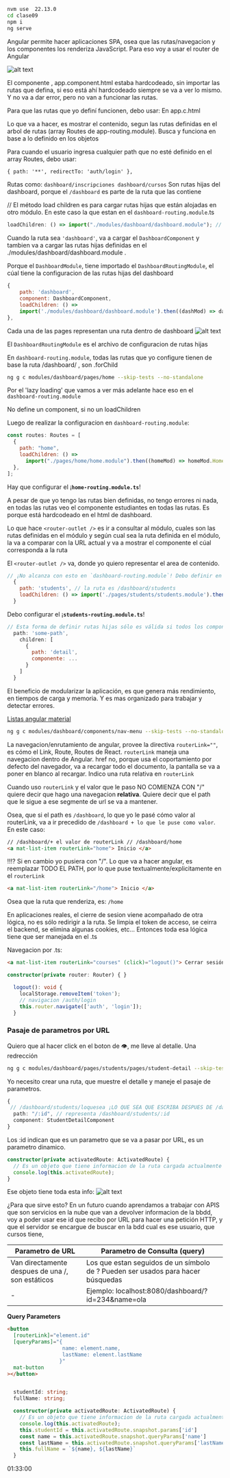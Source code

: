 ```bash
nvm use  22.13.0
cd clase09
npm i
ng serve
```

Angular permite hacer aplicaciones SPA, osea que las rutas/navegacion y los componentes los renderiza JavaScript. Para eso voy a usar el router de Angular

![alt text](./clase09/src/app/assets/imagee.png)

El componente <app-dashboard /> , app.component.html estaba hardcodeado, sin importar las rutas que defina, si eso está ahí hardcodeado siempre se va a ver lo mismo. Y no va a dar error, pero no van a funcionar las rutas.

Para que las rutas que yo definí funcionen, debo usar:
<router-outlet/>
En app.c.html

Lo que va a hacer, es mostrar el contenido, segun las rutas definidas en el arbol de rutas (array Routes de app-routing.module). Busca y funciona en base a lo definido en los objetos

Para cuando el usuario ingresa cualquier path que no esté definido en el array Routes, debo usar:

```html
{ path: '**', redirectTo: 'auth/login' },
```

Rutas como:
`dashboard/inscripciones
dashboard/cursos`
Son rutas hijas del dashboard, porque el `/dashboard` es parte de la ruta que las contiene

// El método load children es para cargar rutas hijas que están alojadas en otro módulo. En este caso la que estan en el `dashboard-routing.module`.ts

```js
loadChildren: () => import("./modules/dashboard/dashboard.module"); // devuelve una promesa
```

Cuando la ruta sea `'dashboard'`, va a cargar el `DashboardComponent` y tambien va a cargar las rutas hijas definidas en el ./modules/dashboard/dashboard.module .

Porque el `DashboardModule`, tiene importado el `DashboardRoutingModule`, el cúal tiene la configuracion de las rutas hijas del dashboard

```js
{
    path: 'dashboard',
    component: DashboardComponent,
    loadChildren: () =>
    import('./modules/dashboard/dashboard.module').then((dashMod) => dashMod.DashboardModule),
},
```

Cada una de las pages representan una ruta dentro de dashboard
![alt text](clase09/src/app/assets/image.png)

El `DashboardRoutingModule` es el archivo de configuracion de rutas hijas

En `dashboard-routing.module`, todas las rutas que yo configure tienen de base la ruta /dashboard/ , son .forChild

```bash
ng g c modules/dashboard/pages/home --skip-tests --no-standalone
```

Por el 'lazy loading' que vamos a ver más adelante hace eso en el `dashboard-routing.module`

No define un component, si no un loadChildren

Luego de realizar la configuracion en `dashboard-routing.module`:

```js
const routes: Routes = [
  {
    path: "home",
    loadChildren: () =>
      import("./pages/home/home.module").then((homeMod) => homeMod.HomeModule),
  },
];
```

Hay que configurar el ¡**`home-routing.module.ts`**!

A pesar de que yo tengo las rutas bien definidas, no tengo errores ni nada, en todas las rutas veo el componente estudiantes en todas las rutas.
Es porque está hardcodeado en el html de dashboard.

Lo que hace `<router-outlet />` es ir a consultar al módulo, cuales son las rutas definidas en el módulo y según cual sea la ruta definida en el módulo, la va a comparar con la URL actual y va a mostrar el componente el cúal corresponda a la ruta

El `<router-outlet />` va, donde yo quiero representar el area de contenido.

```js
// ¡No alcanza con esto en `dashboard-routing.module`! Debo definir en students-routing.module.ts la ruta hija
  {
    path: 'students', // la ruta es /dashboard/students
    loadChildren: () => import('./pages/students/students.module').then((studMod) => studMod.StudentsModule),
  }
```

Debo configurar el ¡**`students-routing.module.ts`**!

```js {
// Esta forma de definir rutas hijas sólo es válida si todos los componentes de la aplicación pertenecen a un mismo módulo. Si mi aplicación no está modularizada.
  path: 'some-path',
    children: [
      {
        path: 'detail',
        componente: ...
      }
    ]
  }
```

El beneficio de modularizar la aplicación, es que genera más rendimiento, en tiempos de carga y memoria.
Y es mas organizado para trabajar y detectar errores.

[Listas angular material](https://material.angular.io/components/list/overview)

```bash
ng g c modules/dashboard/components/nav-menu --skip-tests --no-standalone
```

La navegacion/enrutamiento de angular, provee la directiva `routerLink=""`, es cómo el Link, Route, Routes de React. `routerLink` maneja una navegacion dentro de Angular. href no, porque usa el coportamiento por defecto del navegador, va a recargar todo el documento, la pantalla se va a poner en blanco al recargar. Indico una ruta relativa en `routerLink`

Cuando uso `routerLink` y el valor que le paso NO COMIENZA CON "/" quiere decir que hago una navegacion **relativa**. Quiere decir que el path que le sigue a ese segmente de url se va a mantener.

Osea, que si el path es `/dashboard`, lo que yo le pasé cómo valor al routerLink, va a ir precedido de `/dashboard + lo que le puse como valor`. En este caso:

```html
// /dashboard/+ el valor de routerLink // /dashboard/home
<a mat-list-item routerLink="home"> Inicio </a>
```

‼⁉
Si en cambio yo pusiera con "/". Lo que va a hacer angular, es reemplazar TODO EL PATH, por lo que puse textualmente/explicitamente en el `routerLink`

```html
<a mat-list-item routerLink="/home"> Inicio </a>
```

Osea que la ruta que renderiza, es: `/home`

En aplicaciones reales, el cierre de sesion viene acompañado de otra lógica, no es sólo redirigir a la ruta.
Se limpia el token de acceso, se ceirra el backend, se elimina algunas cookies, etc...
Entonces toda esa lógica tiene que ser manejada en el .ts

Navegacion por .ts:

```html
<a mat-list-item routerLink="courses" (click)="logout()"> Cerrar sesión </a>
```

```ts
constructor(private router: Router) { }

  logout(): void {
    localStorage.removeItem('token');
    // navigacion /auth/login
    this.router.navigate(['auth', 'login']);
  }
```

### Pasaje de parametros por URL

Quiero que al hacer click en el boton de 👁️, me lleve al detalle. Una redrección

```bash
ng g c modules/dashboard/pages/students/pages/student-detail --skip-tests --no-standalone
```

Yo necesito crear una ruta, que muestre el detalle y maneje el pasaje de parametros.

```ts
{
 // /dashboard/students/loquesea ¡LO QUE SEA QUE ESCRIBA DESPUES DE /dashboard/students/ va a ser considerado el id!
  path: "/:id", // representa /dashboard/students/:id
  component: StudentDetailComponent
}
```

Los :id indican que es un parametro que se va a pasar por URL, es un parametro dinamico.

```ts
constructor(private activatedRoute: ActivatedRoute) {
  // Es un objeto que tiene informacion de la ruta cargada actualmente
  console.log(this.activatedRoute);
}
```

Ese objeto tiene toda esta info:
![alt text](image.png)

¿Para que sirve esto? En un futuro cuando aprendamos a trabajar con APIS que son servicios en la nube que van a devolver informacion de la bbdd, voy a poder usar ese id que recibo por URL para hacer una petición HTTP, y que el servidor se encargue de buscar en la bdd cual es ese usuario, que cursos tiene,

| Parametro de URL                                 | Parametro de Consulta (query)                                                    |
| ------------------------------------------------ | -------------------------------------------------------------------------------- |
| Van directamente despues de una /, son estáticos | Los que estan seguidos de un símbolo de ? Pueden ser usados para hacer búsquedas |
| -                                                | Ejemplo: localhost:8080/dashboard/?id=234&name=ola                               |

**Query Parameters**

```html
<button
  [routerLink]="element.id"
  [queryParams]="{
                  name: element.name,
                  lastName: element.lastName
                 }"
  mat-button
></button>
```

```ts

  studentId: string;
  fullName: string;

  constructor(private activatedRoute: ActivatedRoute) {
    // Es un objeto que tiene informacion de la ruta cargada actualmente
    console.log(this.activatedRoute);
    this.studentId = this.activatedRoute.snapshot.params['id'] 
    const name = this.activatedRoute.snapshot.queryParams['name']
    const lastName = this.activatedRoute.snapshot.queryParams['lastName']
    this.fullName = `${name}, ${lastName}`
  }
```

01:33:00
